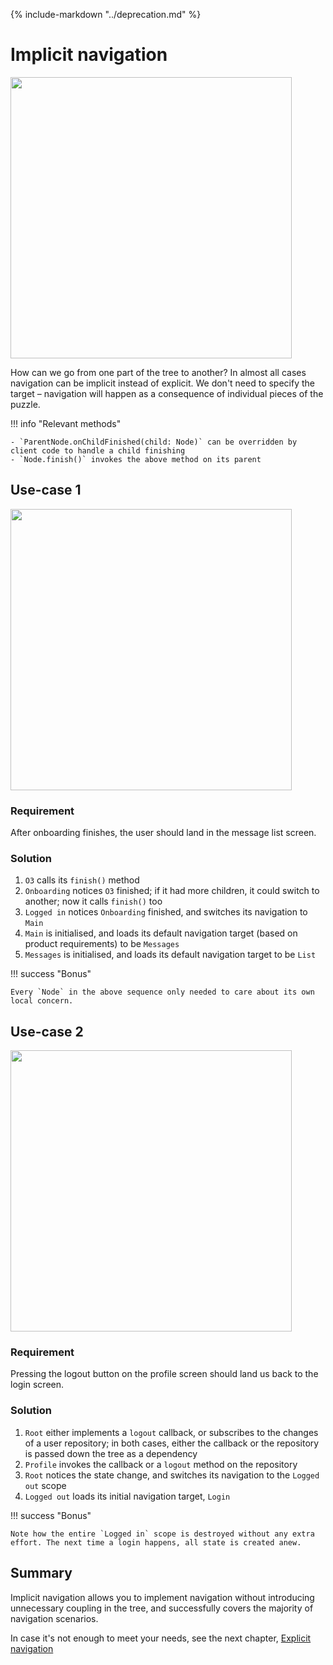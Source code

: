 {% include-markdown "../deprecation.md" %}

# Implicit navigation

<img src="https://i.imgur.com/hKvOs3w.gif" width="450">

How can we go from one part of the tree to another? In almost all cases navigation can be implicit
instead of explicit. We don't need to specify the target – navigation will happen as a consequence
of individual pieces of the puzzle.

!!! info "Relevant methods"

    - `ParentNode.onChildFinished(child: Node)` can be overridden by client code to handle a child finishing
    - `Node.finish()` invokes the above method on its parent

## Use-case 1

<img src="https://i.imgur.com/jkZQJBC.png" width="450">

### Requirement

After onboarding finishes, the user should land in the message list screen.

### Solution

1. `O3` calls its `finish()` method
2. `Onboarding` notices `O3` finished; if it had more children, it could switch to another; now it calls `finish()` too
3. `Logged in` notices `Onboarding` finished, and switches its navigation to `Main`
4. `Main` is initialised, and loads its default navigation target (based on product requirements) to be `Messages`
5. `Messages` is initialised, and loads its default navigation target to be `List`

!!! success "Bonus"

    Every `Node` in the above sequence only needed to care about its own local concern.

## Use-case 2

<img src="https://i.imgur.com/jkZQJBC.png" width="450">

### Requirement

Pressing the logout button on the profile screen should land us back to the login screen.

### Solution 

1. `Root` either implements a `logout` callback, or subscribes to the changes of a user repository; in both cases, either the callback or the repository is passed down the tree as a dependency
2. `Profile` invokes the callback or a `logout` method on the repository
3. `Root` notices the state change, and switches its navigation to the `Logged out` scope
4. `Logged out` loads its initial navigation target, `Login`

!!! success "Bonus"

    Note how the entire `Logged in` scope is destroyed without any extra effort. The next time a login happens, all state is created anew. 

## Summary

Implicit navigation allows you to implement navigation without introducing unnecessary coupling in the tree, and successfully covers the majority of navigation scenarios.

In case it's not enough to meet your needs, see the next chapter, [Explicit navigation](explicit-navigation.md)




